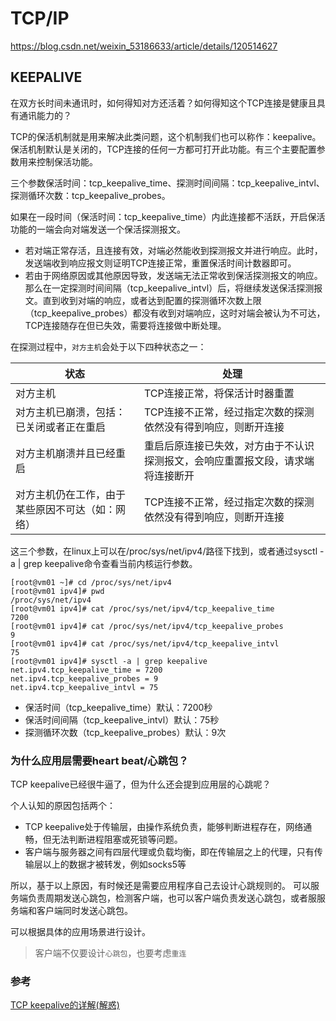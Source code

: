 
# TCP/IP
https://blog.csdn.net/weixin_53186633/article/details/120514627
## KEEPALIVE

在双方长时间未通讯时，如何得知对方还活着？如何得知这个TCP连接是健康且具有通讯能力的？

TCP的保活机制就是用来解决此类问题，这个机制我们也可以称作：keepalive。
保活机制默认是关闭的，TCP连接的任何一方都可打开此功能。有三个主要配置参数用来控制保活功能。

三个参数保活时间：tcp_keepalive_time、探测时间间隔：tcp_keepalive_intvl、探测循环次数：tcp_keepalive_probes。

如果在一段时间（保活时间：tcp_keepalive_time）内此连接都不活跃，开启保活功能的一端会向对端发送一个保活探测报文。

- 若对端正常存活，且连接有效，对端必然能收到探测报文并进行响应。此时，发送端收到响应报文则证明TCP连接正常，重置保活时间计数器即可。
- 若由于网络原因或其他原因导致，发送端无法正常收到保活探测报文的响应。那么在一定探测时间间隔（tcp_keepalive_intvl）后，将继续发送保活探测报文。直到收到对端的响应，或者达到配置的探测循环次数上限（tcp_keepalive_probes）都没有收到对端响应，这时对端会被认为不可达，TCP连接随存在但已失效，需要将连接做中断处理。

在探测过程中，`对方主机`会处于以下四种状态之一：

状态 | 处理
---|---
对方主机 | TCP连接正常，将保活计时器重置
对方主机已崩溃，包括：已关闭或者正在重启 | TCP连接不正常，经过指定次数的探测依然没有得到响应，则断开连接
对方主机崩溃并且已经重启 | 重启后原连接已失效，对方由于不认识探测报文，会响应重置报文段，请求端将连接断开
对方主机仍在工作，由于某些原因不可达（如：网络）| TCP连接不正常，经过指定次数的探测依然没有得到响应，则断开连接



这三个参数，在linux上可以在/proc/sys/net/ipv4/路径下找到，或者通过sysctl -a | grep keepalive命令查看当前内核运行参数。

```
[root@vm01 ~]# cd /proc/sys/net/ipv4
[root@vm01 ipv4]# pwd
/proc/sys/net/ipv4
[root@vm01 ipv4]# cat /proc/sys/net/ipv4/tcp_keepalive_time
7200
[root@vm01 ipv4]# cat /proc/sys/net/ipv4/tcp_keepalive_probes
9
[root@vm01 ipv4]# cat /proc/sys/net/ipv4/tcp_keepalive_intvl
75
[root@vm01 ipv4]# sysctl -a | grep keepalive
net.ipv4.tcp_keepalive_time = 7200
net.ipv4.tcp_keepalive_probes = 9
net.ipv4.tcp_keepalive_intvl = 75
```
- 保活时间（tcp_keepalive_time）默认：7200秒
- 保活时间间隔（tcp_keepalive_intvl）默认：75秒
- 探测循环次数（tcp_keepalive_probes）默认：9次


### 为什么应用层需要heart beat/心跳包？
TCP keepalive已经很牛逼了，但为什么还会提到应用层的心跳呢？

个人认知的原因包括两个：
- TCP keepalive处于传输层，由操作系统负责，能够判断进程存在，网络通畅，但无法判断进程阻塞或死锁等问题。
- 客户端与服务器之间有四层代理或负载均衡，即在传输层之上的代理，只有传输层以上的数据才被转发，例如socks5等

所以，基于以上原因，有时候还是需要应用程序自己去设计心跳规则的。
可以服务端负责周期发送心跳包，检测客户端，也可以客户端负责发送心跳包，或者服服务端和客户端同时发送心跳包。

可以根据具体的应用场景进行设计。

> 客户端不仅要设计`心跳包`，也要考虑`重连`

### 参考
[TCP keepalive的详解(解惑)](https://blog.csdn.net/lanyang123456/article/details/90578453)